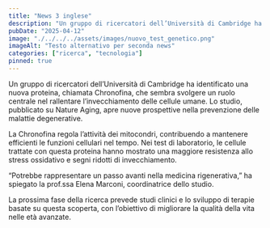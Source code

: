 ```yaml
---
title: "News 3 inglese"
description: "Un gruppo di ricercatori dell’Università di Cambridge ha identificato una nuova proteina, chiamata Chronofina, che sembra svolgere un ruolo centrale nel rallentare l’invecchiamento delle cellule umane. Lo studio, pubblicato su Nature Aging, apre nuove prospettive nella prevenzione delle malattie degenerative."
pubDate: "2025-04-12"
image: "./../../../assets/images/nuovo_test_genetico.png"
imageAlt: "Testo alternativo per seconda news"
categories: ["ricerca", "tecnologia"]
pinned: true
---
```


Un gruppo di ricercatori dell’Università di Cambridge ha identificato una nuova proteina, chiamata Chronofina, che sembra svolgere un ruolo centrale nel rallentare l’invecchiamento delle cellule umane. Lo studio, pubblicato su Nature Aging, apre nuove prospettive nella prevenzione delle malattie degenerative.

La Chronofina regola l’attività dei mitocondri, contribuendo a mantenere efficienti le funzioni cellulari nel tempo. Nei test di laboratorio, le cellule trattate con questa proteina hanno mostrato una maggiore resistenza allo stress ossidativo e segni ridotti di invecchiamento.

“Potrebbe rappresentare un passo avanti nella medicina rigenerativa,” ha spiegato la prof.ssa Elena Marconi, coordinatrice dello studio.

La prossima fase della ricerca prevede studi clinici e lo sviluppo di terapie basate su questa scoperta, con l’obiettivo di migliorare la qualità della vita nelle età avanzate.
